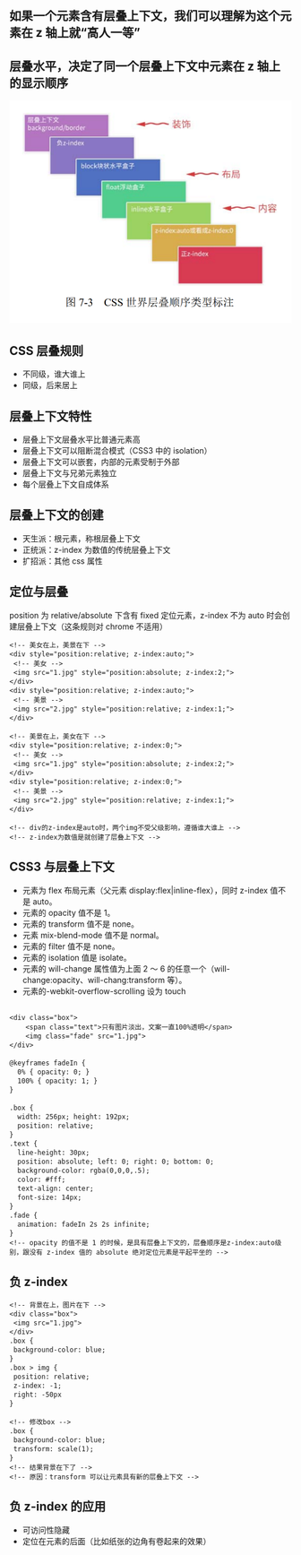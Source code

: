 ## 如果一个元素含有层叠上下文，我们可以理解为这个元素在 z 轴上就“高人一等”

## 层叠水平，决定了同一个层叠上下文中元素在 z 轴上的显示顺序

<img src="./assets/层叠顺序.png">

## CSS 层叠规则

- 不同级，谁大谁上
- 同级，后来居上

## 层叠上下文特性

- 层叠上下文层叠水平比普通元素高
- 层叠上下文可以阻断混合模式（CSS3 中的 isolation）
- 层叠上下文可以嵌套，内部的元素受制于外部
- 层叠上下文与兄弟元素独立
- 每个层叠上下文自成体系

## 层叠上下文的创建

- 天生派：根元素，称根层叠上下文
- 正统派：z-index 为数值的传统层叠上下文
- 扩招派：其他 css 属性

## 定位与层叠

position 为 relative/absolute 下含有 fixed 定位元素，z-index 不为 auto 时会创建层叠上下文（这条规则对 chrome 不适用）

```
<!-- 美女在上，美景在下 -->
<div style="position:relative; z-index:auto;">
 <!-- 美女 -->
 <img src="1.jpg" style="position:absolute; z-index:2;">
</div>
<div style="position:relative; z-index:auto;">
 <!-- 美景 -->
 <img src="2.jpg" style="position:relative; z-index:1;">
</div>

<!-- 美景在上，美女在下 -->
<div style="position:relative; z-index:0;">
 <!-- 美女 -->
 <img src="1.jpg" style="position:absolute; z-index:2;">
</div>
<div style="position:relative; z-index:0;">
 <!-- 美景 -->
 <img src="2.jpg" style="position:relative; z-index:1;">
</div>

<!-- div的z-index是auto时，两个img不受父级影响，遵循谁大谁上 -->
<!-- z-index为数值是就创建了层叠上下文 -->
```

## CSS3 与层叠上下文

- 元素为 flex 布局元素（父元素 display:flex|inline-flex），同时 z-index 值不是 auto。
- 元素的 opacity 值不是 1。
- 元素的 transform 值不是 none。
- 元素 mix-blend-mode 值不是 normal。
- 元素的 filter 值不是 none。
- 元素的 isolation 值是 isolate。
- 元素的 will-change 属性值为上面 2 ～ 6 的任意一个（will-change:opacity、will-chang:transform 等）。
- 元素的-webkit-overflow-scrolling 设为 touch

##

```
<div class="box">
    <span class="text">只有图片淡出，文案一直100%透明</span>
    <img class="fade" src="1.jpg">
</div>

@keyframes fadeIn {
  0% { opacity: 0; }
  100% { opacity: 1; }
}

.box {
  width: 256px; height: 192px;
  position: relative;
}
.text {
  line-height: 30px;
  position: absolute; left: 0; right: 0; bottom: 0;
  background-color: rgba(0,0,0,.5);
  color: #fff;
  text-align: center;
  font-size: 14px;
}
.fade {
  animation: fadeIn 2s 2s infinite;
}
<!-- opacity 的值不是 1 的时候，是具有层叠上下文的，层叠顺序是z-index:auto级别，跟没有 z-index 值的 absolute 绝对定位元素是平起平坐的 -->
```

## 负 z-index

```
<!-- 背景在上，图片在下 -->
<div class="box">
 <img src="1.jpg">
</div>
.box {
 background-color: blue;
}
.box > img {
 position: relative;
 z-index: -1;
 right: -50px
}

<!-- 修改box -->
.box {
 background-color: blue;
 transform: scale(1);
}
<!-- 结果背景在下了 -->
<!-- 原因：transform 可以让元素具有新的层叠上下文 -->
```

## 负 z-index 的应用

- 可访问性隐藏
- 定位在元素的后面（比如纸张的边角有卷起来的效果）
